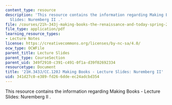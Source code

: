 ```yaml
---
content_type: resource
description: 'This resource contains the information regarding Making Books - Lecture
  Slides: Nuremberg II .'
file: /courses/21h-343j-making-books-the-renaissance-and-today-spring-2016/341d27c0e389fd266ddeec24adcbd354_MIT21H_343JS16_NuremII.pdf
file_type: application/pdf
learning_resource_types:
- Lecture Notes
license: https://creativecommons.org/licenses/by-nc-sa/4.0/
ocw_type: OCWFile
parent_title: Lecture Slides
parent_type: CourseSection
parent_uid: 349f2910-c391-c491-0f1a-d39f02692334
resourcetype: Document
title: '21H.343J/CC.120J Making Books - Lecture Slides: Nuremberg II'
uid: 341d27c0-e389-fd26-6dde-ec24adcbd354
---
```

This resource contains the information regarding Making Books - Lecture Slides: Nuremberg II .